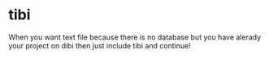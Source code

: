 # tibi
When you want text file because there is no database but you have alerady your project on dibi then just include tibi and continue!
